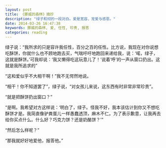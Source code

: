 ```yaml
---
layout: post
title: 《挪威的森林》摘抄
description: "绿子和彻的一段对白。爱是宽容、宠爱与感恩。"
date: 2014-03-26 16:47:38
keywords: 挪威的森林, 爱, 任性, 珍贵, 报答
categories: reading
---
```

绿子说：“我所求的只是容许我任性，百分之百的任性。比方说，我现在对你说想吃酥饼，你就什么也不顾地跑去买，气喘吁吁地跑回来递给我，说：‘喏，绿子，这就是酥饼。’可我却说：‘我又懒得吃这玩意儿了！’说着‘呼’的一声从窗口扔出。这就是我所追求的”

“这和爱似乎不大相干啊！”我不无愕然地说。

“相干！你不知道罢了”，绿子说，“对女孩儿来说，这东西有时非常非常珍贵”。

“就是把酥饼扔出窗口？”

“是啊。我希望对方这样说：‘明白了，绿子。怪我不好，我本该估计到你又不想吃酥饼才是。我简直像驴粪蛋儿一样愚蠢透顶，麻木不仁。为了表示歉意，让我再去给你买点什么。什么好？巧克力饼？还是奶酪饼？’”

“然后怎么样呢？”

“那我就好好地爱他，报答他。”